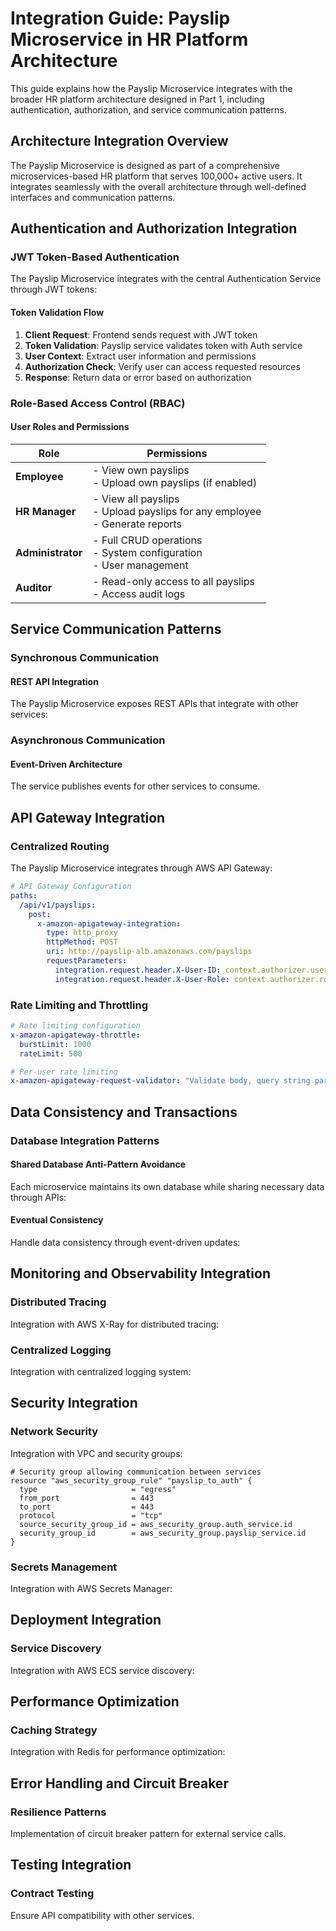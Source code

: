 # Integration Guide: Payslip Microservice in HR Platform Architecture

This guide explains how the Payslip Microservice integrates with the broader HR platform architecture designed in Part 1, including authentication, authorization, and service communication patterns.

## Architecture Integration Overview

The Payslip Microservice is designed as part of a comprehensive microservices-based HR platform that serves 100,000+ active users. It integrates seamlessly with the overall architecture through well-defined interfaces and communication patterns.


## Authentication and Authorization Integration

### JWT Token-Based Authentication

The Payslip Microservice integrates with the central Authentication Service through JWT tokens:

#### Token Validation Flow
1. **Client Request**: Frontend sends request with JWT token
2. **Token Validation**: Payslip service validates token with Auth service
3. **User Context**: Extract user information and permissions
4. **Authorization Check**: Verify user can access requested resources
5. **Response**: Return data or error based on authorization

### Role-Based Access Control (RBAC)

#### User Roles and Permissions

| Role | Permissions |
|------|-------------|
| **Employee** | - View own payslips<br>- Upload own payslips (if enabled) |
| **HR Manager** | - View all payslips<br>- Upload payslips for any employee<br>- Generate reports |
| **Administrator** | - Full CRUD operations<br>- System configuration<br>- User management |
| **Auditor** | - Read-only access to all payslips<br>- Access audit logs |

## Service Communication Patterns

### Synchronous Communication

#### REST API Integration
The Payslip Microservice exposes REST APIs that integrate with other services:

### Asynchronous Communication

#### Event-Driven Architecture
The service publishes events for other services to consume.

## API Gateway Integration

### Centralized Routing
The Payslip Microservice integrates through AWS API Gateway:

```yaml
# API Gateway Configuration
paths:
  /api/v1/payslips:
    post:
      x-amazon-apigateway-integration:
        type: http_proxy
        httpMethod: POST
        uri: http://payslip-alb.amazonaws.com/payslips
        requestParameters:
          integration.request.header.X-User-ID: context.authorizer.user_id
          integration.request.header.X-User-Role: context.authorizer.role
```

### Rate Limiting and Throttling
```yaml
# Rate limiting configuration
x-amazon-apigateway-throttle:
  burstLimit: 1000
  rateLimit: 500

# Per-user rate limiting
x-amazon-apigateway-request-validator: "Validate body, query string parameters, and headers"
```

## Data Consistency and Transactions

### Database Integration Patterns

#### Shared Database Anti-Pattern Avoidance
Each microservice maintains its own database while sharing necessary data through APIs:

#### Eventual Consistency
Handle data consistency through event-driven updates:

## Monitoring and Observability Integration

### Distributed Tracing
Integration with AWS X-Ray for distributed tracing:

### Centralized Logging
Integration with centralized logging system:

## Security Integration

### Network Security
Integration with VPC and security groups:

```hcl
# Security group allowing communication between services
resource "aws_security_group_rule" "payslip_to_auth" {
  type                     = "egress"
  from_port                = 443
  to_port                  = 443
  protocol                 = "tcp"
  source_security_group_id = aws_security_group.auth_service.id
  security_group_id        = aws_security_group.payslip_service.id
}
```

### Secrets Management
Integration with AWS Secrets Manager:

## Deployment Integration

### Service Discovery
Integration with AWS ECS service discovery:

## Performance Optimization

### Caching Strategy
Integration with Redis for performance optimization:

## Error Handling and Circuit Breaker

### Resilience Patterns
Implementation of circuit breaker pattern for external service calls.

## Testing Integration

### Contract Testing
Ensure API compatibility with other services.